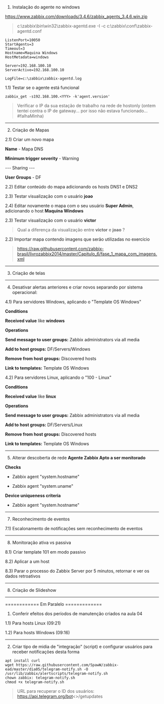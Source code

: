 
1) Instalação do agente no windows

https://www.zabbix.com/downloads/3.4.6/zabbix_agents_3.4.6.win.zip

> c:\zabbix\bin\win32\zabbix-agentd.exe -I -c c:\zabbix\conf\zabbix-agentd.conf

```
ListenPort=10050
StartAgents=3
Timeout=3 
Hostname=Maquina Windows
HostMetadata=windows

Server=192.168.100.10
ServerActive=192.168.100.10

LogFile=c:\zabbix\zabbix-agentd.log
```

1.1) Testar se o agente está funcional
```
zabbix_get -s192.168.100.<YYY> -k'agent.version'
```
> Verificar o IP da sua estação de trabalho na rede de hostonly (ontem tentei contra o IP de gateway... por isso não estava funcionado... #falhaMinha)

_____________________
2) Criação de Mapas

2.1) Criar um novo mapa

**Name** - Mapa DNS

**Minimum trigger severity** - Warning

--- Sharing ---

**User Groups** - DF

2.2) Editar conteúdo do mapa adicionando os hosts DNS1 e DNS2

2.3) Testar visualização com o usuário **joao**

2.4) Editar novamente o mapa com o seu usuário **Super Admin**, adicionando o host **Maquina Windows**

2.3) Testar visualização com o usuário **victor**

> Qual a diferença da visualização entre **victor** e **joao** ?

2.2) Importar mapa contendo imagens que serão utilizadas no exercício

> https://raw.githubusercontent.com/zabbix-brasil/livrozabbix2014/master/Capitulo_6/fase_1_mapa_com_imagens.xml

_____________________
3) Criação de telas

_____________________
4) Desativar alertas anteriores e criar novos separando por sistema operacional:

4.1) Para servidores Windows, aplicando o "Template OS Windows"

**Conditions**

**Received value** like **windows**

**Operations**

**Send message to user groups:** Zabbix administrators via all media

**Add to host groups:** DF/Servers/Windows

**Remove from host groups:** Discovered hosts

**Link to templates:** Template OS Windows

4.2) Para servidores Linux, aplicando o "100 - Linux"

**Conditions**

**Received value** like **linux**

**Operations**

**Send message to user groups:** Zabbix administrators via all media

**Add to host groups:** DF/Servers/Linux

**Remove from host groups:** Discovered hosts

**Link to templates:** Template OS Windows

_____________________
5) Alterar descoberta de rede **Agente Zabbix Apto a ser monitorado** 

**Checks**

* Zabbix agent "system.hostname"	

* Zabbix agent "system.uname"

**Device uniqueness criteria**

* Zabbix agent "system.hostname"

_____________________
7) Reconhecimento de eventos

7.1) Escalonamento de notificações sem reconhecimento de eventos

_____________________
8) Monitoração ativa vs passiva

8.1) Criar template 101 em modo passivo

8.2) Aplicar a um host

8.3) Parar o processo do Zabbix Server por 5 minutos, retornar e ver os dados retroativos

_____________________
8) Criação de Slideshow

_____________________
============  Em Paralelo  =============

1) Conferir efeitos dos períodos de manutenção criados na aula 04

1.1) Para hosts Linux (09:21)

1.2) Para hosts Windows (09:16)

_____________________
2) Criar tipo de midia de "integração" (script) e configurar usuários para receber notificações desta forma

```
apt install curl
wget https://raw.githubusercontent.com/SpawW/zabbix-ead/master/dia05/telegram-notify.sh -O /usr/lib/zabbix/alertscripts/telegram-notify.sh
chown zabbix: telegram-notify.sh
chmod +x telegram-notify.sh
```
> URL para recuperar o ID dos usuários: https://api.telegram.org/bot<<ID>>/getupdates





